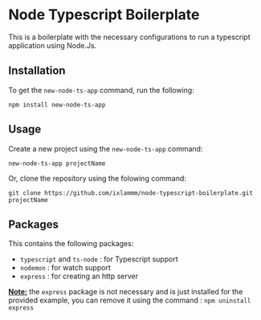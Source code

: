 # Node Typescript Boilerplate

This is a boilerplate with the necessary configurations to run a typescript application using Node.Js.

## Installation

To get the `new-node-ts-app` command, run the following:

```
npm install new-node-ts-app
```

## Usage

Create a new project using the `new-node-ts-app` command:

```
new-node-ts-app projectName
```

Or, clone the repository using the folowing command:

```
git clone https://github.com/ixlammm/node-typescript-boilerplate.git projectName
``` 

## Packages

This contains the following packages:

- `typescript` and `ts-node` : for Typescript support
- `nodemon` : for watch support
- `express` : for creating an http server

<b><u>Note:</u></b> the `express` package is not necessary and is just installed for the provided example, you can remove it using the command : `npm uninstall express`

